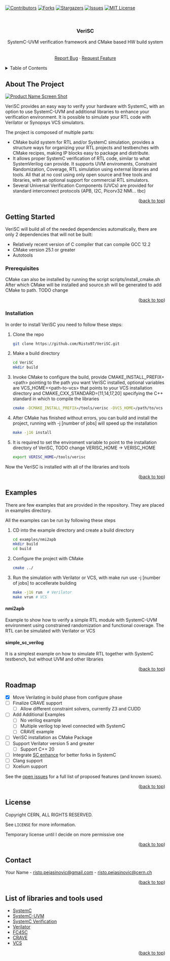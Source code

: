 <!-- Improved compatibility of back to top link: See: https://github.com/Risto97/VeriSC/pull/73 -->
<a name="readme-top"></a>
<!--
*** Thanks for checking out the Best-README-Template. If you have a suggestion
*** that would make this better, please fork the repo and create a pull request
*** or simply open an issue with the tag "enhancement".
*** Don't forget to give the project a star!
*** Thanks again! Now go create something AMAZING! :D
-->



<!-- PROJECT SHIELDS -->
<!--
*** I'm using markdown "reference style" links for readability.
*** Reference links are enclosed in brackets [ ] instead of parentheses ( ).
*** See the bottom of this document for the declaration of the reference variables
*** for contributors-url, forks-url, etc. This is an optional, concise syntax you may use.
*** https://www.markdownguide.org/basic-syntax/#reference-style-links
-->
[![Contributors][contributors-shield]][contributors-url]
[![Forks][forks-shield]][forks-url]
[![Stargazers][stars-shield]][stars-url]
[![Issues][issues-shield]][issues-url]
[![MIT License][license-shield]][license-url]
<!-- [![LinkedIn][linkedin-shield]][linkedin-url] -->



<!-- PROJECT LOGO -->
<br />
<div align="center">
  <!-- <a href="https://github.com/Risto97/VeriSC"> -->
  <!--   <img src="images/logo.png" alt="Logo" width="80" height="80"> -->
  <!-- </a> -->

  <h3 align="center">VeriSC</h3>

  <p align="center">
    SystemC-UVM verification framework and CMake based HW build system
    <br />
    <!-- <a href="https://github.com/Risto97/VeriSC"><strong>Explore the docs »</strong></a> -->
    <br />
    <br />
    <!-- <a href="https://github.com/Risto97/VeriSC">View Demo</a> -->
    <!-- · -->
    <a href="https://github.com/Risto97/VeriSC/issues">Report Bug</a>
    ·
    <a href="https://github.com/Risto97/VeriSC/issues">Request Feature</a>
  </p>
</div>



<!-- TABLE OF CONTENTS -->
<details>
  <summary>Table of Contents</summary>
  <ol>
    <li>
      <a href="#about-the-project">About The Project</a>
      <ul>
        <li><a href="#built-with">Built With</a></li>
      </ul>
    </li>
    <li>
      <a href="#getting-started">Getting Started</a>
      <ul>
        <li><a href="#prerequisites">Prerequisites</a></li>
        <li><a href="#installation">Installation</a></li>
      </ul>
    </li>
    <li><a href="#usage">Usage</a></li>
    <li><a href="#roadmap">Roadmap</a></li>
    <li><a href="#contributing">Contributing</a></li>
    <li><a href="#license">License</a></li>
    <li><a href="#contact">Contact</a></li>
    <li><a href="#acknowledgments">Acknowledgments</a></li>
  </ol>
</details>



<!-- ABOUT THE PROJECT -->
## About The Project

[![Product Name Screen Shot][product-screenshot]](https://example.com)

VeriSC provides an easy way to verify your hardware with SystemC, with an option to use SystemC-UVM and additional libraries to enhance your verification environment.
It is possible to simulate your RTL code with Verilator or Synopsys VCS simulators.

The project is composed of multiple parts:
* CMake build system for RTL and/or SystemC simulation, provides a structure ways for organizing your RTL projects and testbenches with CMake recipes, making IP blocks easy to package and distribute.
* It allows proper SystemC verification of RTL code, similar to what SystemVerilog can provide. It supports UVM enviroments, Constraint Randomization, Coverage, RTL simulation using external libraries and tools. All that at no cost using only open source and free tools and libraries, with an optional support for commercial RTL simulators.
* Several Universal Verification Components (UVCs) are provided for standard interconnect protocols (APB, I2C, Picorv32 NMI... tbc)

<p align="right">(<a href="#readme-top">back to top</a>)</p>



<!-- ### Built With -->
<!--  -->
<!-- This section should list any major frameworks/libraries used to bootstrap your project. Leave any add-ons/plugins for the acknowledgements section. Here are a few examples. -->
<!--  -->
<!-- * [![Next][Next.js]][Next-url] -->
<!-- * [![React][React.js]][React-url] -->
<!-- * [![Vue][Vue.js]][Vue-url] -->
<!-- * [![Angular][Angular.io]][Angular-url] -->
<!-- * [![Svelte][Svelte.dev]][Svelte-url] -->
<!-- * [![Laravel][Laravel.com]][Laravel-url] -->
<!-- * [![Bootstrap][Bootstrap.com]][Bootstrap-url] -->
<!-- * [![JQuery][JQuery.com]][JQuery-url] -->
<!--  -->
<!-- <p align="right">(<a href="#readme-top">back to top</a>)</p> -->
<!--  -->
<!--  -->
<!--  -->
<!-- GETTING STARTED -->
## Getting Started

VeriSC will build all of the needed dependencies automatically, there are only 2 dependencies that will not be built: 
* Relatively recent version of C compiler that can compile GCC 12.2
* CMake version 25.1 or greater
* Autotools

### Prerequisites

CMake can also be installed by running the script scripts/install_cmake.sh
After which CMake will be installed and source.sh will be generated to add CMake to path. TODO change

<p align="right">(<a href="#readme-top">back to top</a>)</p>

### Installation

In order to install VeriSC you need to follow these steps:

1. Clone the repo
   ```sh
   git clone https://github.com/Risto97/VeriSC.git
   ```
2. Make a build directory
   ```sh
   cd VeriSC
   mkdir build
   ```
3. Invoke CMake to configure the build, provide CMAKE_INSTALL_PREFIX=\<path\> pointing to the path you want VeriSC installed, optional variables are VCS_HOME=\<path-to-vcs\> that points to your VCS installation directory and CMAKE_CXX_STANDARD=[11,14,17,20] specifying the C++ standard in which to compile the libraries
   ```sh
   cmake -DCMAKE_INSTALL_PREFIX=/tools/verisc -DVCS_HOME=/path/to/vcs ../
   ```
4. After CMake has finished without errors, you can build and install the project, running with -j [number of jobs] will speed up the installation
    ```sh
    make -j16 install
    ```
5. It is required to set the enviroment variable to point to the installation directory of VeriSC, TODO change VERISC_HOME -> VERISC_HOME
    ```sh
    export VERISC_HOME=/tools/verisc
    ```

Now the VeriSC is installed with all of the libraries and tools

<p align="right">(<a href="#readme-top">back to top</a>)</p>



<!-- USAGE EXAMPLES -->
## Examples

There are few examples that are provided in the repository.
They are placed in examples directory.

All the examples can be run by following these steps

1. CD into the example directory and create a build directory
    ```sh
    cd examples/nmi2apb
    mkdir build
    cd build
    ```
2. Configure the project with CMake
    ```sh
    cmake ../
    ```
3. Run the simulation with Verilator or VCS, with make run use -j [number of jobs] to accellerate building
    ```sh
    make -j16 run  # Verilator
    make vrun # VCS
    ```

#### nmi2apb

Example to show how to verify a simple RTL module with SystemC-UVM environment using constrained randomization and functional coverage. The RTL can be simulated with Verilator or VCS

#### simple_sc_verilog

It is a simplest example on how to simulate RTL together with SystemC testbench, but without UVM and other libraries

<!-- _For more examples, please refer to the [Documentation](https://example.com)_ -->

<p align="right">(<a href="#readme-top">back to top</a>)</p>



<!-- ROADMAP -->
## Roadmap

- [X] Move Verilating in build phase from configure phase
- [ ] Finalize CRAVE support
    - [ ] Allow different constraint solvers, currently Z3 and CUDD
- [ ] Add Additional Examples
    - [ ] No verilog example
    - [ ] Multiple verilog top level connected with SystemC
    - [ ] CRAVE example
- [ ] VeriSC installation as CMake Package
- [ ] Support Verilator version 5 and greater
    - [ ] Support C++ 20
- [ ] Integrate [SC enhance](https://github.com/verificationcontractor/sc_enhance) for better forks in SystemC
- [ ] Clang support
- [ ] Xcelium support

See the [open issues](https://github.com/Risto97/VeriSC/issues) for a full list of proposed features (and known issues).

<p align="right">(<a href="#readme-top">back to top</a>)</p>



<!-- CONTRIBUTING -->
<!-- ## Contributing -->
<!--  -->
<!-- Contributions are what make the open source community such an amazing place to learn, inspire, and create. Any contributions you make are **greatly appreciated**. -->
<!--  -->
<!-- If you have a suggestion that would make this better, please fork the repo and create a pull request. You can also simply open an issue with the tag "enhancement". -->
<!-- Don't forget to give the project a star! Thanks again! -->
<!--  -->
<!-- 1. Fork the Project -->
<!-- 2. Create your Feature Branch (`git checkout -b feature/AmazingFeature`) -->
<!-- 3. Commit your Changes (`git commit -m 'Add some AmazingFeature'`) -->
<!-- 4. Push to the Branch (`git push origin feature/AmazingFeature`) -->
<!-- 5. Open a Pull Request -->
<!--  -->
<!-- <p align="right">(<a href="#readme-top">back to top</a>)</p> -->
<!--  -->
<!--  -->
<!--  -->
<!-- LICENSE -->
## License
Copyright CERN, ALL RIGHTS RESERVED. 

See `LICENSE` for more information.

Temporary license until I decide on more permissive one

<p align="right">(<a href="#readme-top">back to top</a>)</p>



<!-- CONTACT -->
## Contact

Your Name - risto.pejasinovic@gmail.com - risto.pejasinovic@cern.ch

<p align="right">(<a href="#readme-top">back to top</a>)</p>



<!-- ACKNOWLEDGMENTS -->
## List of libraries and tools used

* [SystemC](https://github.com/accellera-official/systemc)
* [SystemC-UVM](https://www.accellera.org/downloads/drafts-review)
* [SystemC Verification](https://www.accellera.org/downloads/drafts-review)
* [Verilator](https://www.veripool.org/verilator/)
* [FC4SC](https://github.com/amiq-consulting/fc4sc)
* [CRAVE](https://github.com/agra-uni-bremen/crave)
* [VCS](https://www.synopsys.com/verification/simulation/vcs.html)

<p align="right">(<a href="#readme-top">back to top</a>)</p>



<!-- MARKDOWN LINKS & IMAGES -->
<!-- https://www.markdownguide.org/basic-syntax/#reference-style-links -->
[contributors-shield]: https://img.shields.io/github/contributors/Risto97/VeriSC.svg?style=for-the-badge
[contributors-url]: https://github.com/thneildrew/Best-README-Template/graphs/contributors
[forks-shield]: https://img.shields.io/github/forks/Risto97/VeriSC.svg?style=for-the-badge
[forks-url]: https://github.com/Risto97/VeriSC/network/members
[stars-shield]: https://img.shields.io/github/stars/Risto97/VeriSC.svg?style=for-the-badge
[stars-url]: https://github.com/Risto97/VeriSC/stargazers
[issues-shield]: https://img.shields.io/github/issues/Risto97/VeriSC.svg?style=for-the-badge
[issues-url]: https://github.com/Risto97/VeriSC/issues
[license-shield]: https://img.shields.io/github/license/Risto97/VeriSC.svg?style=for-the-badge
[license-url]: https://github.com/Risto97/VeriSC/blob/master/LICENSE
<!-- [linkedin-shield]: https://img.shields.io/badge/-LinkedIn-black.svg?style=for-the-badge&logo=linkedin&colorB=555 -->
<!-- [linkedin-url]: https://linkedin.com/in/othneildrew -->
[product-screenshot]: images/screenshot.png
[Next.js]: https://img.shields.io/badge/next.js-000000?style=for-the-badge&logo=nextdotjs&logoColor=white
[Next-url]: https://nextjs.org/
[React.js]: https://img.shields.io/badge/React-20232A?style=for-the-badge&logo=react&logoColor=61DAFB
[React-url]: https://reactjs.org/
[Vue.js]: https://img.shields.io/badge/Vue.js-35495E?style=for-the-badge&logo=vuedotjs&logoColor=4FC08D
[Vue-url]: https://vuejs.org/
[Angular.io]: https://img.shields.io/badge/Angular-DD0031?style=for-the-badge&logo=angular&logoColor=white
[Angular-url]: https://angular.io/
[Svelte.dev]: https://img.shields.io/badge/Svelte-4A4A55?style=for-the-badge&logo=svelte&logoColor=FF3E00
[Svelte-url]: https://svelte.dev/
[Laravel.com]: https://img.shields.io/badge/Laravel-FF2D20?style=for-the-badge&logo=laravel&logoColor=white
[Laravel-url]: https://laravel.com
[Bootstrap.com]: https://img.shields.io/badge/Bootstrap-563D7C?style=for-the-badge&logo=bootstrap&logoColor=white
[Bootstrap-url]: https://getbootstrap.com
[JQuery.com]: https://img.shields.io/badge/jQuery-0769AD?style=for-the-badge&logo=jquery&logoColor=white
[JQuery-url]: https://jquery.com 
